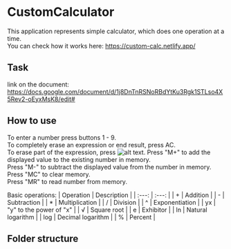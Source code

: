 # CustomCalculator

This application represents simple calculator, which does one operation at a time. \
You can check how it works here: https://custom-calc.netlify.app/

## Task

link on the document: https://docs.google.com/document/d/1j8DnTnRSNoRBdYtKu3Rgk1STLso4X5Rev2-oEyxMsK8/edit#

## How to use

To enter a number press buttons 1 - 9. \
To completely erase an expression or end result, press AC. \
To erase part of the expression, press ![alt text](https://img.icons8.com/ios-glyphs/12/ffffff/clear-symbol.png). 
Press "M+" to add the displayed value to the existing number in memory. \
Press "M-" to subtract the displayed value from the number in memory. \
Press "MC" to clear memory. \
Press "MR" to read number from memory.

Basic operations:
| Operation | Description |
| :---: | :---: |
| +  | Addition |
| - | Subtraction |
| *  | Multiplication |
| / | Division |
| ^  | Exponentiation |
| yx | "y" to the power of "x" |
| √  | Square root |
| e | Exhibitor |
| ln  | Natural logarithm |
| log | Decimal logarithm |
| %  | Percent |

## Folder structure